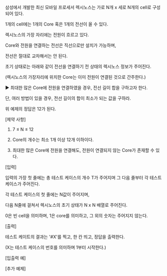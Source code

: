 삼성에서 개발한 최신 모바일 프로세서 렉시노스는 가로 N개 x 세로 N개의 cell로 구성되어 있다.









1개의 cell에는 1개의 Core 혹은 1개의 전선이 올 수 있다.






렉시노스의 가장 자리에는 전원이 흐르고 있다.






Core와 전원을 연결하는 전선은 직선으로만 설치가 가능하며,






전선은 절대로 교차해서는 안 된다.






초기 상태로는 아래와 같이 전선을 연결하기 전 상태의 렉시노스 정보가 주어진다.

(렉시노스의 가장자리에 위치한 Core는 이미 전원이 연결된 것으로 간주한다.)






▶ 최대한 많은 Core에 전원을 연결하였을 경우, 전선 길이 합을 구하고자 한다.

   단, 여러 방법이 있을 경우, 전선 길이의 합이 최소가 되는 값을 구하라.


위 예제의 정답은 12가 된다.







[제약 사항]

1. 7 ≤ N ≤ 12

2. Core의 개수는 최소 1개 이상 12개 이하이다.

3. 최대한 많은 Core에 전원을 연결해도, 전원이 연결되지 않는 Core가 존재할 수 있다.


[입력]

입력의 가장 첫 줄에는 총 테스트 케이스의 개수 T가 주어지며 그 다음 줄부터 각 테스트 케이스가 주어진다.

각 테스트 케이스의 첫 줄에는 N값이 주어지며,

다음 N줄에 걸쳐서 렉시노스의 초기 상태가 N x N 배열로 주어진다.

0은 빈 cell을 의미하며, 1은 core를 의미하고, 그 외의 숫자는 주어지지 않는다.


[출력]

테스트 케이트의 결과는 '#X'를 찍고, 한 칸 띄고, 정답을 출력한다.

(X는 테스트 케이스의 번호를 의미하며 1부터 시작한다.)


[입출력 예]






[추가 예제]
